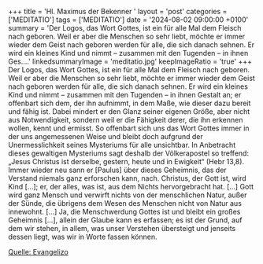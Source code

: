 +++
title = 'Hl. Maximus der Bekenner  '
layout = 'post'
categories = ['MEDITATIO']
tags = ['MEDITATIO']
date = '2024-08-02 09:00:00 +0100'
summary = 'Der Logos, das Wort Gottes, ist ein für alle Mal dem Fleisch nach geboren. Weil er aber die Menschen so sehr liebt, möchte er immer wieder dem Geist nach geboren werden für alle, die sich danach sehnen. Er wird ein kleines Kind und nimmt – zusammen mit den Tugenden – in ihnen Ges....'
linkedsummaryImage = 'meditatio.jpg'
keepImageRatio = 'true'
+++
Der Logos, das Wort Gottes, ist ein für alle Mal dem Fleisch nach geboren. Weil er aber die Menschen so sehr liebt, möchte er immer wieder dem Geist nach geboren werden für alle, die sich danach sehnen. Er wird ein kleines Kind und nimmt – zusammen mit den Tugenden – in ihnen Gestalt an; er offenbart sich dem, der ihn aufnimmt, in dem Maße, wie dieser dazu bereit und fähig ist.<!--more--> Dabei mindert er den Glanz seiner eigenen Größe, aber nicht aus Notwendigkeit, sondern weil er die Fähigkeit derer, die ihn erkennen wollen, kennt und ermisst.
So offenbart sich uns das Wort Gottes immer in der uns angemessenen Weise und bleibt doch aufgrund der Unermesslichkeit seines Mysteriums für alle unsichtbar. In Anbetracht dieses gewaltigen Mysteriums sagt deshalb der Völkerapostel so treffend: „Jesus Christus ist derselbe, gestern, heute und in Ewigkeit“ (Hebr 13,8). Immer wieder neu sann er [Paulus] über dieses Geheimnis, das der Verstand niemals ganz erforschen kann, nach. Christus, der Gott ist, wird Kind […]; er, der alles, was ist, aus dem Nichts hervorgebracht hat. […] Gott wird ganz Mensch und verwirft nichts von der menschlichen Natur, außer der Sünde, die übrigens dem Wesen des Menschen nicht von Natur aus innewohnt. […] Ja, die Menschwerdung Gottes ist und bleibt ein großes Geheimnis […], allein der Glaube kann es erfassen; es ist der Grund, auf dem wir stehen, in allem, was unser Verstehen übersteigt und jenseits dessen liegt, was wir in Worte fassen können.



[Quelle: Evangelizo](https://evangeliumtagfuertag.org/DE/gospel)
